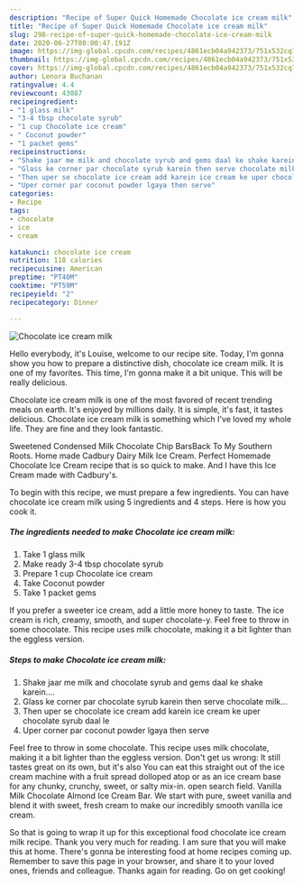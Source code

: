 ```yaml
---
description: "Recipe of Super Quick Homemade Chocolate ice cream milk"
title: "Recipe of Super Quick Homemade Chocolate ice cream milk"
slug: 298-recipe-of-super-quick-homemade-chocolate-ice-cream-milk
date: 2020-06-27T08:00:47.191Z
image: https://img-global.cpcdn.com/recipes/4861ecb04a942373/751x532cq70/chocolate-ice-cream-milk-recipe-main-photo.jpg
thumbnail: https://img-global.cpcdn.com/recipes/4861ecb04a942373/751x532cq70/chocolate-ice-cream-milk-recipe-main-photo.jpg
cover: https://img-global.cpcdn.com/recipes/4861ecb04a942373/751x532cq70/chocolate-ice-cream-milk-recipe-main-photo.jpg
author: Lenora Buchanan
ratingvalue: 4.4
reviewcount: 43087
recipeingredient:
- "1 glass milk"
- "3-4 tbsp chocolate syrub"
- "1 cup Chocolate ice cream"
- " Coconut powder"
- "1 packet gems"
recipeinstructions:
- "Shake jaar me milk and chocolate syrub and gems daal ke shake karein...."
- "Glass ke corner par chocolate syrub karein then serve chocolate milk..."
- "Then uper se chocolate ice cream add karein ice cream ke uper chocolate syrub daal le"
- "Uper corner par coconut powder lgaya then serve"
categories:
- Recipe
tags:
- chocolate
- ice
- cream

katakunci: chocolate ice cream 
nutrition: 118 calories
recipecuisine: American
preptime: "PT40M"
cooktime: "PT59M"
recipeyield: "2"
recipecategory: Dinner

---
```



![Chocolate ice cream milk](https://img-global.cpcdn.com/recipes/4861ecb04a942373/751x532cq70/chocolate-ice-cream-milk-recipe-main-photo.jpg)

Hello everybody, it's Louise, welcome to our recipe site. Today, I'm gonna show you how to prepare a distinctive dish, chocolate ice cream milk. It is one of my favorites. This time, I'm gonna make it a bit unique. This will be really delicious.

Chocolate ice cream milk is one of the most favored of recent trending meals on earth. It's enjoyed by millions daily. It is simple, it's fast, it tastes delicious. Chocolate ice cream milk is something which I've loved my whole life. They are fine and they look fantastic.

Sweetened Condensed Milk Chocolate Chip BarsBack To My Southern Roots. Home made Cadbury Dairy Milk Ice Cream. Perfect Homemade Chocolate Ice Cream recipe that is so quick to make. And I have this Ice Cream made with Cadbury&#39;s.


To begin with this recipe, we must prepare a few ingredients. You can have chocolate ice cream milk using 5 ingredients and 4 steps. Here is how you cook it.

<!--inarticleads1-->

##### The ingredients needed to make Chocolate ice cream milk:

1. Take 1 glass milk
1. Make ready 3-4 tbsp chocolate syrub
1. Prepare 1 cup Chocolate ice cream
1. Take  Coconut powder
1. Take 1 packet gems


If you prefer a sweeter ice cream, add a little more honey to taste. The ice cream is rich, creamy, smooth, and super chocolate-y. Feel free to throw in some chocolate. This recipe uses milk chocolate, making it a bit lighter than the eggless version. 

<!--inarticleads2-->

##### Steps to make Chocolate ice cream milk:

1. Shake jaar me milk and chocolate syrub and gems daal ke shake karein....
1. Glass ke corner par chocolate syrub karein then serve chocolate milk...
1. Then uper se chocolate ice cream add karein ice cream ke uper chocolate syrub daal le
1. Uper corner par coconut powder lgaya then serve


Feel free to throw in some chocolate. This recipe uses milk chocolate, making it a bit lighter than the eggless version. Don&#39;t get us wrong: It still tastes great on its own, but it&#39;s also You can eat this straight out of the ice cream machine with a fruit spread dolloped atop or as an ice cream base for any chunky, crunchy, sweet, or salty mix-in. open search field. Vanilla Milk Chocolate Almond Ice Cream Bar. We start with pure, sweet vanilla and blend it with sweet, fresh cream to make our incredibly smooth vanilla ice cream. 

So that is going to wrap it up for this exceptional food chocolate ice cream milk recipe. Thank you very much for reading. I am sure that you will make this at home. There's gonna be interesting food at home recipes coming up. Remember to save this page in your browser, and share it to your loved ones, friends and colleague. Thanks again for reading. Go on get cooking!
